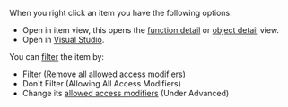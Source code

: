 When you right click an item you have the following options:
- Open in item view, this opens the [function detail](CodeMemberDetailsView) or [object detail](ObjectDetailsView) view.
- Open in [Visual Studio](../../features/OpenInVisualStudio).

You can [filter](../../features/ProfilingDataFiltering) the item by:
- Filter (Remove all allowed access modifiers)
- Don't Filter (Allowing All Access Modifiers)
- Change its [allowed access modifiers](../../features/ProfilingDataFiltering#access-modifiers) (Under Advanced)